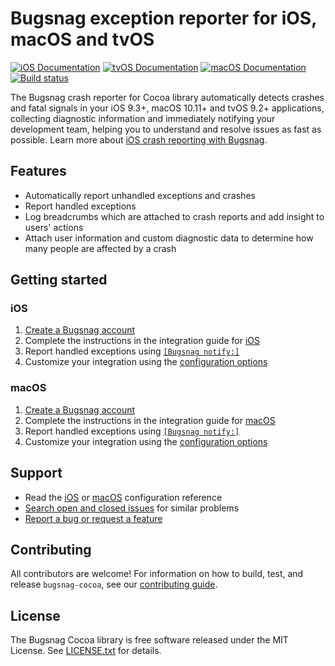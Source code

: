 # Bugsnag exception reporter for iOS, macOS and tvOS
[![iOS Documentation](https://img.shields.io/badge/ios_documentation-latest-blue.svg)](http://docs.bugsnag.com/platforms/ios/)
[![tvOS Documentation](https://img.shields.io/badge/tvos_documentation-latest-blue.svg)](http://docs.bugsnag.com/platforms/tvos/)
[![macOS Documentation](https://img.shields.io/badge/macos_documentation-latest-blue.svg)](http://docs.bugsnag.com/platforms/macos/)
[![Build status](https://badge.buildkite.com/bc15523ca2dc56d1a9fd61a1c0e93b99adba62f229a1c3379b.svg?branch=master)](https://buildkite.com/bugsnag/bugsnag-cocoa)

The Bugsnag crash reporter for Cocoa library automatically detects crashes and fatal signals in your iOS 9.3+, macOS 10.11+ and tvOS 9.2+ applications, collecting diagnostic information and immediately notifying your development team, helping you to understand and resolve issues as fast as possible. Learn more about [iOS crash reporting with Bugsnag](https://www.bugsnag.com/platforms/ios-crash-reporting/).

## Features

* Automatically report unhandled exceptions and crashes
* Report handled exceptions
* Log breadcrumbs which are attached to crash reports and add insight to users' actions
* Attach user information and custom diagnostic data to determine how many people are affected by a crash


## Getting started

### iOS

1. [Create a Bugsnag account](https://bugsnag.com)
1. Complete the instructions in the integration guide for [iOS](http://docs.bugsnag.com/platforms/ios/)
1. Report handled exceptions using [`[Bugsnag notify:]`](http://docs.bugsnag.com/platforms/ios/reporting-handled-exceptions/)
1. Customize your integration using the [configuration options](http://docs.bugsnag.com/platforms/ios/configuration-options/)

### macOS

1. [Create a Bugsnag account](https://bugsnag.com)
1. Complete the instructions in the integration guide for [macOS](http://docs.bugsnag.com/platforms/macos/)
1. Report handled exceptions using [`[Bugsnag notify:]`](http://docs.bugsnag.com/platforms/macos/reporting-handled-exceptions/)
1. Customize your integration using the [configuration options](http://docs.bugsnag.com/platforms/macos/configuration-options/)

## Support

* Read the [iOS](http://docs.bugsnag.com/platforms/ios/configuration-options) or [macOS](http://docs.bugsnag.com/platforms/macos/configuration-options) configuration reference
* [Search open and closed issues](https://github.com/bugsnag/bugsnag-cocoa/issues?utf8=✓&q=is%3Aissue) for similar problems
* [Report a bug or request a feature](https://github.com/bugsnag/bugsnag-cocoa/issues/new)


## Contributing

All contributors are welcome! For information on how to build, test,
and release `bugsnag-cocoa`, see our
[contributing guide](https://github.com/bugsnag/bugsnag-cocoa/blob/master/CONTRIBUTING.md).


## License

The Bugsnag Cocoa library is free software released under the MIT License.
See [LICENSE.txt](https://github.com/bugsnag/bugsnag-cocoa/blob/master/LICENSE.txt)
for details.
